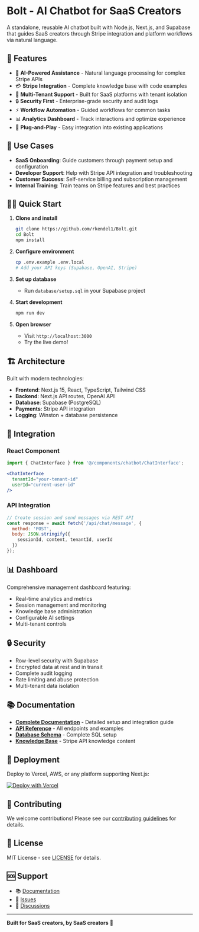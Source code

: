 # Bolt - AI Chatbot for SaaS Creators

A standalone, reusable AI chatbot built with Node.js, Next.js, and Supabase that guides SaaS creators through Stripe integration and platform workflows via natural language.

## 🚀 Features

- 🤖 **AI-Powered Assistance** - Natural language processing for complex Stripe APIs
- 💳 **Stripe Integration** - Complete knowledge base with code examples
- 🏢 **Multi-Tenant Support** - Built for SaaS platforms with tenant isolation
- 🔒 **Security First** - Enterprise-grade security and audit logs
- ⚡ **Workflow Automation** - Guided workflows for common tasks
- 📊 **Analytics Dashboard** - Track interactions and optimize experience
- 🔌 **Plug-and-Play** - Easy integration into existing applications

## 🎯 Use Cases

- **SaaS Onboarding**: Guide customers through payment setup and configuration
- **Developer Support**: Help with Stripe API integration and troubleshooting
- **Customer Success**: Self-service billing and subscription management
- **Internal Training**: Train teams on Stripe features and best practices

## 🏃‍♂️ Quick Start

1. **Clone and install**
   ```bash
   git clone https://github.com/rkendel1/Bolt.git
   cd Bolt
   npm install
   ```

2. **Configure environment**
   ```bash
   cp .env.example .env.local
   # Add your API keys (Supabase, OpenAI, Stripe)
   ```

3. **Set up database**
   - Run `database/setup.sql` in your Supabase project

4. **Start development**
   ```bash
   npm run dev
   ```

5. **Open browser**
   - Visit `http://localhost:3000`
   - Try the live demo!

## 🏗️ Architecture

Built with modern technologies:
- **Frontend**: Next.js 15, React, TypeScript, Tailwind CSS
- **Backend**: Next.js API routes, OpenAI API
- **Database**: Supabase (PostgreSQL)
- **Payments**: Stripe API integration
- **Logging**: Winston + database persistence

## 🔧 Integration

### React Component
```jsx
import { ChatInterface } from '@/components/chatbot/ChatInterface';

<ChatInterface 
  tenantId="your-tenant-id"
  userId="current-user-id"
/>
```

### API Integration
```javascript
// Create session and send messages via REST API
const response = await fetch('/api/chat/message', {
  method: 'POST',
  body: JSON.stringify({
    sessionId, content, tenantId, userId
  })
});
```

## 📊 Dashboard

Comprehensive management dashboard featuring:
- Real-time analytics and metrics
- Session management and monitoring
- Knowledge base administration
- Configurable AI settings
- Multi-tenant controls

## 🔒 Security

- Row-level security with Supabase
- Encrypted data at rest and in transit
- Complete audit logging
- Rate limiting and abuse protection
- Multi-tenant data isolation

## 📚 Documentation

- **[Complete Documentation](docs/README.md)** - Detailed setup and integration guide
- **[API Reference](docs/README.md#api-reference)** - All endpoints and examples
- **[Database Schema](database/setup.sql)** - Complete SQL setup
- **[Knowledge Base](src/knowledge-base/)** - Stripe API knowledge content

## 🚀 Deployment

Deploy to Vercel, AWS, or any platform supporting Next.js:

[![Deploy with Vercel](https://vercel.com/button)](https://vercel.com/new/clone?repository-url=https://github.com/rkendel1/Bolt)

## 🤝 Contributing

We welcome contributions! Please see our [contributing guidelines](CONTRIBUTING.md) for details.

## 📄 License

MIT License - see [LICENSE](LICENSE) for details.

## 🆘 Support

- 📚 [Documentation](docs/)
- 🐛 [Issues](https://github.com/rkendel1/Bolt/issues)
- 💬 [Discussions](https://github.com/rkendel1/Bolt/discussions)

---

**Built for SaaS creators, by SaaS creators** 🚀
